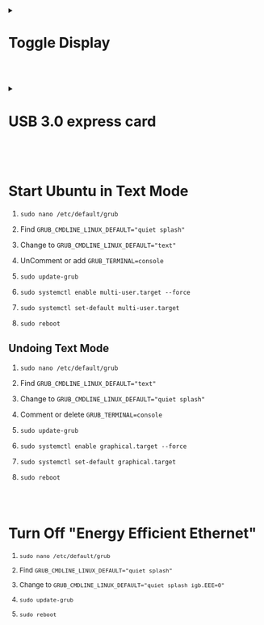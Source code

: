 <details>
<summary><h1>Toggle Display</h1></summary>
<p>

- ```xset dpms force off```

- ```xset dpms force on```

- However, you need to make sure that your acpi is enabled.
You can check this with
* ```cat /proc/acpi/info```

<details>	
<summary><h2>vbetool</h2></summary>
<p>
	
- ```sudo apt-get install vbetool```
		
- ```sudo vbetool dpms on```

- ```sudo vbetool dpms off```

</p>	
</details>
</p>
</details>

##

<br/>
<details>
<p>
<summary><h1>USB 3.0 express card</h1></summary>

1. ```sudo nano /etc/default/grub```

2. Find ```GRUB_CMDLINE_LINUX_DEFAULT="quiet splash"```

3. Change to ```GRUB_CMDLINE_LINUX_DEFAULT="quiet splash pciehp.pciehp_force=1"```

4. ```sudo update-grub```

5. ```sudo reboot```

</p>	
</details>	
	
##

<br/>
<summary><h1>Start Ubuntu in Text Mode</h1></summary>

1. ```sudo nano /etc/default/grub```

2. Find ```GRUB_CMDLINE_LINUX_DEFAULT="quiet splash"```

3. Change to ```GRUB_CMDLINE_LINUX_DEFAULT="text"```

4. UnComment or add ```GRUB_TERMINAL=console```

5. ```sudo update-grub```

6. ```sudo systemctl enable multi-user.target --force```

7. ```sudo systemctl set-default multi-user.target```

8. ```sudo reboot```

<summary><h2>Undoing Text Mode</h2></summary>

1. ```sudo nano /etc/default/grub```

2. Find ```GRUB_CMDLINE_LINUX_DEFAULT="text"```

3. Change to ```GRUB_CMDLINE_LINUX_DEFAULT="quiet splash"```

4. Comment or delete ```GRUB_TERMINAL=console```

5. ```sudo update-grub```

6. ```sudo systemctl enable graphical.target --force```

7. ```sudo systemctl set-default graphical.target```

8. ```sudo reboot```

##

<br/>
<summary><h1>Turn Off "Energy Efficient Ethernet"</h1></summary>
<font size="2">

1. ```sudo nano /etc/default/grub```

2. Find ```GRUB_CMDLINE_LINUX_DEFAULT="quiet splash"```

3. Change to ```GRUB_CMDLINE_LINUX_DEFAULT="quiet splash igb.EEE=0"```

4. ```sudo update-grub```

5. ```sudo reboot```

##

<br/>

